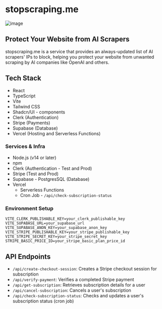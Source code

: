 # stopscraping.me
![image](https://github.com/user-attachments/assets/43ffac4c-f871-4d50-95d8-b9435a82a3bc)


## Protect Your Website from AI Scrapers

stopscraping.me is a service that provides an always-updated list of AI scrapers' IPs to block, helping you protect your website from unwanted scraping by AI companies like OpenAI and others.

## Tech Stack

- React
- TypeScript
- Vite
- Tailwind CSS
- Shadcn/UI - components
- Clerk (Authentication)
- Stripe (Payments)
- Supabase (Database)
- Vercel (Hosting and Serverless Functions)

### Services & Infra

- Node.js (v14 or later)
- npm
- Clerk (Authentication  - Test and Prod)
- Stripe (Test and Prod)
- Supabase - PostgresSQL (Database)
- Vercel
  - Serverless Functions
  - Cron Job - `/api/check-subscription-status`

### Environment Setup
   ```
   VITE_CLERK_PUBLISHABLE_KEY=your_clerk_publishable_key
   VITE_SUPABASE_URL=your_supabase_url
   VITE_SUPABASE_ANON_KEY=your_supabase_anon_key
   VITE_STRIPE_PUBLISHABLE_KEY=your_stripe_publishable_key
   VITE_STRIPE_SECRET_KEY=your_stripe_secret_key
   STRIPE_BASIC_PRICE_ID=your_stripe_basic_plan_price_id
   ```


## API Endpoints

- `/api/create-checkout-session`: Creates a Stripe checkout session for subscription
- `/api/verify-payment`: Verifies a completed Stripe payment
- `/api/get-subscription`: Retrieves subscription details for a user
- `/api/cancel-subscription`: Cancels a user's subscription
- `/api/check-subscription-status`: Checks and updates a user's subscription status (cron job)

